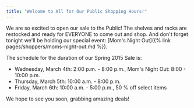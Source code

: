 ```yaml
---
title: "Welcome to All for Our Public Shopping Hours!"
---
```


We are so excited to open our sale to the Public! The shelves and racks are restocked and ready for EVERYONE to come out and shop. And don't forget tonight we'll be holding our special event: [Mom's Night Out]({% link pages/shoppers/moms-night-out.md %}).

The schedule for the duration of our Spring 2015 Sale is:

* Wednesday, March 4th: 2:00 p.m. - 8:00 p.m., Mom's Night Out: 8:00 - 10:00 p.m.
* Thursday, March 5th: 10:00 a.m. - 8:00 p.m.
* Friday, March 6th: 10:00 a.m. - 5:00 p.m., 50 % off select items

We hope to see you soon, grabbing amazing deals!
